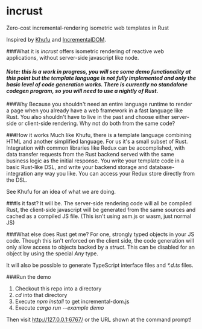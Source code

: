 # incrust
Zero-cost incremental-rendering isometric web templates in Rust

Inspired by [Khufu](http://tailhook.github.io/khufu/) and [IncrementalDOM](http://google.github.io/incremental-dom/#about).


###What it is
*incrust* offers isometric rendering of reactive web applications, without server-side javascript like node.

#### *Note: this is a work in progress, you will see some demo functionality at this point but the template language is not fully implemented and only the basic level of code generation works. There is currently no standalone codegen program, so you will need to use a nightly of Rust.*

###Why
Because you shouldn't need an entire language runtime to render a page when you already have a web framework in a fast language like Rust. You also shouldn't have to live in the past and choose either server-side or client-side rendering. Why not do both from the same code?

###How it works
Much like Khufu, there is a template language combining HTML and another simplified language. For us it's a small subset of Rust. Integration with common libraries like Redux can be accomplished, with data transfer requests from the Rust backend served with the same business logic as the initial response. You write your template code in a basic Rust-like DSL, and write your backend storage and database-integration any way you like. You can access your Redux store directly from the DSL.

See Khufu for an idea of what we are doing.

###Is it fast?
It will be. The server-side rendering code will all be compiled Rust, the client-side javascript will be generated from the same sources and cached as a compiled JS file. (This isn't using asm.js or wasm, just normal JS)

###What else does Rust get me?
For one, strongly typed objects in your JS code. Though this isn't enforced on the client side, the code generation will only allow access to objects backed by a *struct*. This can be disabled for an object by using the special *Any* type.

It will also be possible to generate TypeScript interface files and <em>*.d.ts</em> files.

###Run the demo

1. Checkout this repo into a directory
2. *cd* into that directory
3. Execute *npm install* to get incremental-dom.js
4. Execute *cargo run --example demo*

Then visit http://127.0.0.1:6767/ or the URL shown at the command prompt!
